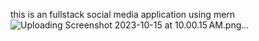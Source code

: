 this is an fullstack social media application using mern
![Uploading Screenshot 2023-10-15 at 10.00.15 AM.png…]()
